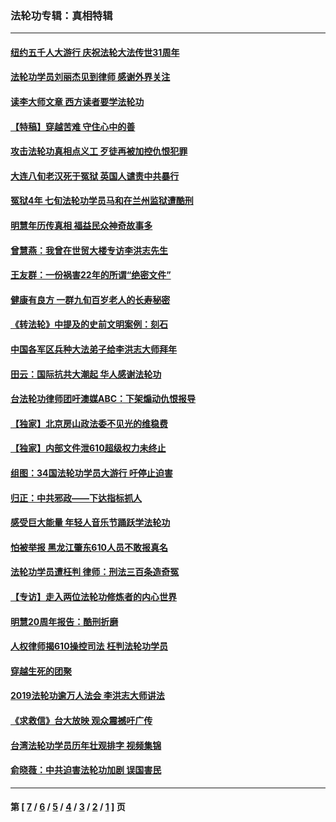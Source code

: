 ### 法轮功专辑：真相特辑
---
#### [纽约五千人大游行 庆祝法轮大法传世31周年](../../pages/nf4389/n13995110.md?09160430) 
#### [法轮功学员刘丽杰见到律师 感谢外界关注](../../pages/nf4389/n13927012.md?09160430) 
#### [读李大师文章 西方读者要学法轮功](../../pages/nf4389/n13925142.md?09160430) 
#### [【特稿】穿越苦难 守住心中的善](../../pages/nf4389/n13784979.md?09160430) 
#### [攻击法轮功真相点义工 歹徒再被加控仇恨犯罪](../../pages/nf4389/n13601019.md?09160430) 
#### [大连八旬老汉死于冤狱 英国人谴责中共暴行](../../pages/nf4389/n13480118.md?09160430) 
#### [冤狱4年 七旬法轮功学员马和在兰州监狱遭酷刑](../../pages/nf4389/n13304688.md?09160430) 
#### [明慧年历传真相 福益民众神奇故事多](../../pages/nf4389/n13294545.md?09160430) 
#### [曾慧燕：我曾在世贸大楼专访李洪志先生](../../pages/nf4389/n12898729.md?09160430) 
#### [王友群：一份祸害22年的所谓“绝密文件”](../../pages/nf4389/n12871750.md?09160430) 
#### [健康有良方 一群九旬百岁老人的长寿秘密](../../pages/nf4389/n12847475.md?09160430) 
#### [《转法轮》中提及的史前文明案例：刻石](../../pages/nf4389/n12758577.md?09160430) 
#### [中国各军区兵种大法弟子给李洪志大师拜年](../../pages/nf4389/n12750047.md?09160430) 
#### [田云：国际抗共大潮起 华人感谢法轮功](../../pages/nf4389/n12357708.md?09160430) 
#### [台法轮功律师团吁澳媒ABC：下架煽动仇恨报导](../../pages/nf4389/n12279917.md?09160430) 
#### [【独家】北京房山政法委不见光的维稳费](../../pages/nf4389/n12031979.md?09160430) 
#### [【独家】内部文件泄610超级权力未终止](../../pages/nf4389/n12023895.md?09160430) 
#### [组图：34国法轮功学员大游行 吁停止迫害](../../pages/nf4389/n11492658.md?09160430) 
#### [归正：中共邪政——下达指标抓人](../../pages/nf4389/n11474770.md?09160430) 
#### [感受巨大能量 年轻人音乐节踊跃学法轮功](../../pages/nf4389/n11441981.md?09160430) 
#### [怕被举报 黑龙江肇东610人员不敢报真名](../../pages/nf4389/n11436499.md?09160430) 
#### [法轮功学员遭枉判 律师：刑法三百条造奇冤](../../pages/nf4389/n11433943.md?09160430) 
#### [【专访】走入两位法轮功修炼者的内心世界](../../pages/nf4389/n11415623.md?09160430) 
#### [明慧20周年报告：酷刑折磨](../../pages/nf4389/n11387954.md?09160430) 
#### [人权律师揭610操控司法 枉判法轮功学员](../../pages/nf4389/n11313370.md?09160430) 
#### [穿越生死的团聚](../../pages/nf4389/n11258922.md?09160430) 
#### [2019法轮功逾万人法会 李洪志大师讲法](../../pages/nf4389/n11265303.md?09160430) 
#### [《求救信》台大放映 观众震撼吁广传](../../pages/nf4389/n10922251.md?09160430) 
#### [台湾法轮功学员历年壮观排字 视频集锦](../../pages/nf4389/n10878789.md?09160430) 
#### [俞晓薇：中共迫害法轮功加剧 误国害民](../../pages/nf4389/n10859260.md?09160430) 

---
#### 第 [ [7](./7.md?09160430) / [6](./6.md?09160430) / [5](./5.md?09160430) / [4](./4.md?09160430) / [3](./3.md?09160430) / [2](./2.md?09160430) / [1](./1.md?09160430) ] 页
